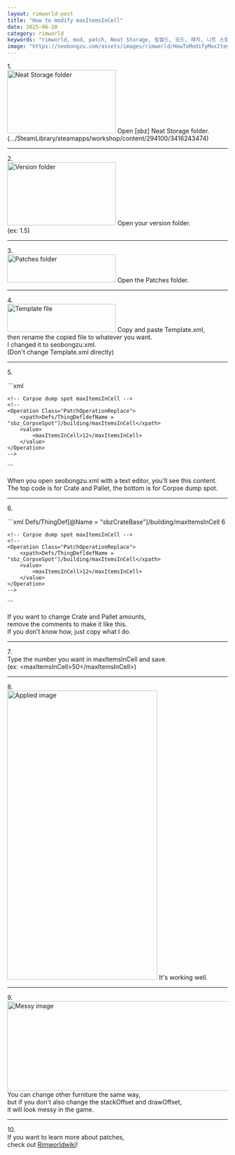 ```yaml
---
layout: rimworld-post
title: "How to modify maxItemsInCell"
date: 2025-06-20
category: rimworld
keywords: "rimworld, mod, patch, Neat Storage, 림월드, 모드, 패치, 니트 스토리지"
image: "https://seobongzu.com/assets/images/rimworld/HowToModifyMaxItemsInCell/8.webp"
---
```

<p>
1.<br>
<img src="https://seobongzu.com/assets/images/rimworld/HowToModifyMaxItemsInCell/1.PNG" alt="Neat Storage folder" width=248px height=144px>
Open [sbz] Neat Storage folder.<br>
(.../SteamLibrary/steamapps/workshop/content/294100/3416243474)
</p>
<div class="half-space"></div><hr><div class="half-space"></div>
<p>
2.<br>
<img src="https://seobongzu.com/assets/images/rimworld/HowToModifyMaxItemsInCell/2.PNG" alt="Version folder" width=248px height=144px>
Open your version folder.<br>
(ex: 1.5)
</p>
<div class="half-space"></div><hr><div class="half-space"></div>
<p>
3.<br>
<img src="https://seobongzu.com/assets/images/rimworld/HowToModifyMaxItemsInCell/3.PNG" alt="Patches folder" width=248px height=64px>
Open the <span class="weight-bold">Patches</span> folder.
</p>
<div class="half-space"></div><hr><div class="half-space"></div>
<p>
4.<br>
<img src="https://seobongzu.com/assets/images/rimworld/HowToModifyMaxItemsInCell/4.PNG" alt="Template file" width=248px height=64px>
Copy and paste <span class="weight-bold">Template.xml</span>,<br>
then <span class="weight-bold">rename</span> the copied file to whatever you want.<br>
I changed it to seobongzu.xml.<br>
(Don't change Template.xml directly)<br>
</p>
<div class="half-space"></div><hr><div class="half-space"></div>
<p>
5.<br>
</p>
```xml
<?xml version="1.0" encoding="utf-8"?>
<Patch>
	<!-- Crate and Pallet maxItemsInCell -->
	<!--
	<Operation Class="PatchOperationReplace">
		<xpath>Defs/ThingDef[@Name = "sbzCrateBase"]/building/maxItemsInCell</xpath>
		<value>
			<maxItemsInCell>6</maxItemsInCell>
		</value>
	</Operation>
	-->

	<!-- Corpse dump spot maxItemsInCell -->
	<!--
	<Operation Class="PatchOperationReplace">
		<xpath>Defs/ThingDef[defName = "sbz_CorpseSpot"]/building/maxItemsInCell</xpath>
		<value>
			<maxItemsInCell>12</maxItemsInCell>
		</value>
	</Operation>
	-->	
</Patch>
```
<p>
When you open seobongzu.xml with a text editor, you'll see this content.<br>
The top code is for <span class="weight-bold">Crate and Pallet</span>, the bottom is for <span class="weight-bold">Corpse dump spot</span>.
</p>
<div class="half-space"></div><hr><div class="half-space"></div>
<p>
6.<br>
</p>
```xml
<?xml version="1.0" encoding="utf-8"?>
<Patch>
	<!-- Crate and Pallet maxItemsInCell -->
	<Operation Class="PatchOperationReplace">
		<xpath>Defs/ThingDef[@Name = "sbzCrateBase"]/building/maxItemsInCell</xpath>
		<value>
			<maxItemsInCell>6</maxItemsInCell>
		</value>
	</Operation>

	<!-- Corpse dump spot maxItemsInCell -->
	<!--
	<Operation Class="PatchOperationReplace">
		<xpath>Defs/ThingDef[defName = "sbz_CorpseSpot"]/building/maxItemsInCell</xpath>
		<value>
			<maxItemsInCell>12</maxItemsInCell>
		</value>
	</Operation>
	-->
</Patch>
```
<p>
If you want to change Crate and Pallet amounts,<br>
remove the comments to make it like this.<br>
If you don't know how, just copy what I do.<br>
</p>
<div class="half-space"></div><hr><div class="half-space"></div>
<p>
7.<br>
Type <span class="weight-bold">the number you want</span> in maxItemsInCell and save.<br>
(ex: &lt;maxItemsInCell&gt;50&lt;/maxItemsInCell&gt;)
</p>
<div class="half-space"></div><hr><div class="half-space"></div>
<p>
8.<br>
<img src="https://seobongzu.com/assets/images/rimworld/HowToModifyMaxItemsInCell/8.webp" alt="Applied image" width=343px height=659px>
It's working well.
</p>
<div class="half-space"></div><hr><div class="half-space"></div>
<p>
9.<br>
<img src="https://seobongzu.com/assets/images/rimworld/HowToModifyMaxItemsInCell/9.webp" alt="Messy image" width=576px height=204px>
You can change other furniture the same way,<br>
but if you don't also change the <span class="weight-bold">stackOffset</span> and <span class="weight-bold">drawOffset</span>,<br>
it will look messy in the game.
</p>
<div class="half-space"></div><hr><div class="half-space"></div>
<p>
10.<br>
If you want to learn more about <span class="weight-bold">patches</span>,<br>
check out <a href="https://rimworldwiki.com/wiki/Modding_Tutorials/PatchOperations">Rimworldwiki</a>!
</p>